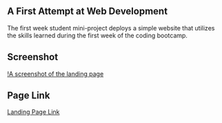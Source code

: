 ## A First Attempt at Web Development
The first week student mini-project deploys a simple website that utilizes the skills learned during the
first week of the coding bootcamp.
## Screenshot
[!A screenshot of the landing page](/assets/images/landing-page-screenshot.png)
## Page Link
[Landing Page Link](https://yellowyam.github.io/landing-page/)

